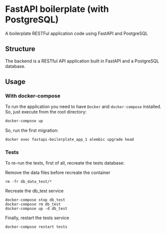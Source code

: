 # FastAPI boilerplate (with PostgreSQL)
A boilerplate RESTFul application code using FastAPI and PostgreSQL

## Structure
The backend is a RESTful API application built in FastAPI and a PostgreSQL database.

## Usage

### With docker-compose
To run the application you need to have `Docker` and `docker-compose` installed. So, just execute from the root directory:

```bash
docker-compose up
```

So, run the first migration:

```bash
docker exec fastapi-boilerplate_app_1 alembic upgrade head
```


### Tests

To re-run the tests, first of all, recreate the tests database:

Remove the data files before recreate the container
```
rm -fr db_data_test/*
```
Recreate the db_test service

```docker
docker-compose stop db_test
docker-compose rm db_test
docker-compose up -d db_test
```
Finally, restart the tests service
```
docker-compose restart tests
```

<!--
### With python virtual environment
If you want to run the application from your terminal, you may create a python virtual environment, install the dependencies and run it using uvicorn:

```bash
python3 -m venv .venv
source ./venv/bin/activate
(.venv) pip install -r requirements/dev.txt
(.venv) cd backend
(.venv) uvicorn main:app --reload
```
-->
